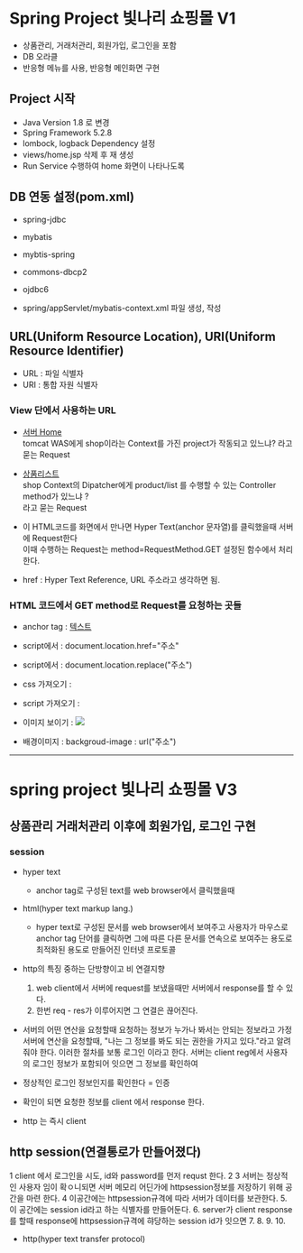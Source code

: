 # Spring Project 빛나리 쇼핑몰 V1
* 상품관리, 거래처관리, 회원가입, 로그인을 포함
* DB 오라클
* 반응형 메뉴를 사용, 반응형 메인화면 구현

## Project 시작
* Java Version 1.8 로 변경
* Spring Framework 5.2.8
* lombock, logback Dependency 설정
* views/home.jsp 삭제 후 재 생성
* Run Service 수행하여 home 화면이 나타나도록

## DB 연동 설정(pom.xml)
* spring-jdbc
* mybatis
* mybtis-spring
* commons-dbcp2
* ojdbc6

* spring/appServlet/mybatis-context.xml 파일 생성, 작성

## URL(Uniform Resource Location), URI(Uniform Resource Identifier)
* URL : 파일 식별자
* URI : 통합 자원 식별자

### View 단에서 사용하는 URL
* <a href="http://localhost:8080/shop/">서버 Home</a>  
tomcat WAS에게 shop이라는 Context를 가진 project가 작동되고 있느냐? 라고 묻는 Request
* <a href="http://localhost:8080/shop/product/list">상품리스트</a>  
shop Context의 Dipatcher에게 product/list 를 수행할 수 있는 Controller method가 있느냐 ?  
라고 묻는 Request
* 이 HTML코드를 화면에서 만나면 Hyper Text(anchor 문자열)를 클릭했을때 서버에 Request한다  
이때 수행하는 Request는 method=RequestMethod.GET 설정된 함수에서 처리한다.

* href : Hyper Text Reference, URL 주소라고 생각하면 됨.

### HTML 코드에서 GET method로 Request를 요청하는 곳들
* anchor tag : <a href="주소">텍스트</a>

* script에서 : document.location.href="주소"
* script에서 : document.location.replace("주소")

* css 가져오기 : <link rel="stylesheet" href="주소"/>
* script 가져오기 : <sciprt src="주소"></script>
* 이미지 보이기 : <img src="주소"/>
* 배경이미지 : backgroud-image : url("주소")

***
# spring project 빛나리 쇼핑몰 V3

## 상품관리 거래처관리 이후에 회원가입, 로그인 구현

### session
* hyper text
	* anchor tag로 구성된 text를 web browser에서 클릭했을때

* html(hyper text markup lang.)
	* hyper text로 구성된 문서를 web browser에서 보여주고
	사용자가 마우스로 anchor tag 단어를 클릭하면 그에 따른 다른 문서를
	연속으로 보여주는 용도로 최적화된 용도로 만들어진 인터넷 프로토콜
	
* http의 특징 중하는 단방향이고 비 연결지향
	1. web client에서 서버에 request를 보냈을때만 서버에서 response를 할 수 있다.
	2. 한번 req - res가 이루어지면 그 연결은 끊어진다.
	
* 서버의 어떤 연산을 요청할때 요청하는 정보가 누가나 봐서는 안되는 정보라고 가정
서버에 연산을 요청할때, "나는 그 정보를 봐도 되는 권한을 가지고 있다."라고
알려줘야 한다.
이러한 절차를 보통 로그인 이라고 한다.
서버는 client reg에서 사용자의 로그인 정보가 포함되어 잇으면 그 정보를
확인하여
* 정상적인 로그인 정보인지를 확인한다 = 인증
* 확인이 되면 요청한 정보를 client 에서 response 한다.
* http 는 즉시 client



## http session(연결통로가 만들어졌다)
1 client 에서 로그인을 시도, id와 password를 먼저 requst 한다.
2 
3 서버는 정상적인 사용자 임이 확ㅇ니되면 서버 메모리 어딘가에 httpsession정보를
저장하기 위해 공간을 마련 한다.
4 이공간에는 httpsession규격에 따라 서버가 데이터를 보관한다.
5. 이 공간에는 session id라고 하는 식별자를 만들어둔다.
6. server가 client response를 할때 response에 httpsession규격에 햐당하는
session id가 잇으면 
7.
8.
9.
10.
	
* http(hyper text transfer protocol)
 


